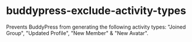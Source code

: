 # buddypress-exclude-activity-types
Prevents BuddyPress from generating the following activity types: "Joined Group", "Updated Profile", "New Member" &amp; "New Avatar".
